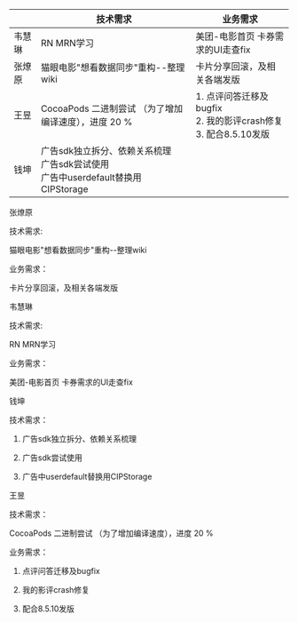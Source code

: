 |        | 技术需求                                                     | 业务需求                                                     |
| ------ | ------------------------------------------------------------ | ------------------------------------------------------------ |
| 韦慧琳 | RN MRN学习                                                   | 美团-电影首页 卡券需求的UI走查fix                            |
| 张燎原 | 猫眼电影"想看数据同步"重构--整理wiki                         | 卡片分享回滚，及相关各端发版                                 |
| 王昱   | CocoaPods 二进制尝试 （为了增加编译速度），进度 20 %         | 1. 点评问答迁移及bugfix<br/>2. 我的影评crash修复<br />3. 配合8.5.10发版 |
| 钱坤   | 广告sdk独立拆分、依赖关系梳理<br />广告sdk尝试使用<br />广告中userdefault替换用CIPStorage |                                                              |



张燎原

技术需求: 

猫眼电影"想看数据同步"重构--整理wiki

业务需求：

卡片分享回滚，及相关各端发版



韦慧琳

技术需求: 

 RN MRN学习

业务需求：

 美团-电影首页 卡券需求的UI走查fix



钱坤

技术需求：

1. 广告sdk独立拆分、依赖关系梳理

2. 广告sdk尝试使用

3. 广告中userdefault替换用CIPStorage



王昱

技术需求：

CocoaPods 二进制尝试 （为了增加编译速度），进度 20 %

业务需求：

1. 点评问答迁移及bugfix

2. 我的影评crash修复

3. 配合8.5.10发版



